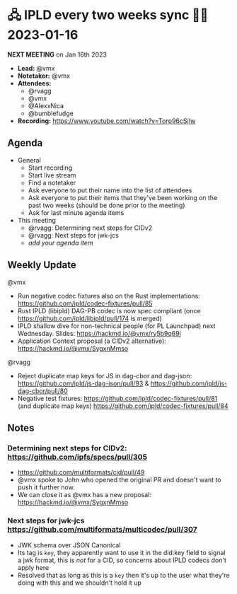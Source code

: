 # 🖧 IPLD every two weeks sync 🙌🏽 2023-01-16

**NEXT MEETING** on Jan 16th 2023


- **Lead:** @vmx
- **Notetaker:** @vmx
- **Attendees:**
  - @rvagg
  - @vmx
  - @AlexxNica
  - @bumblefudge
- **Recording:** https://www.youtube.com/watch?v=Torp96cSjIw


## Agenda

- General
  - Start recording
  - Start live stream
  - Find a notetaker
  - Ask everyone to put their name into the list of attendees
  - Ask everyone to put their items that they've been working on the past two weeks (should be done prior to the meeting)
  - Ask for last minute agenda items
- This meeting
  - @rvagg: Determining next steps for CIDv2 
  - @rvagg: Next steps for jwk-jcs
  - _add your agenda item_


## Weekly Update

@vmx
 - Run negative codec fixtures also on the Rust implementations: https://github.com/ipld/codec-fixtures/pull/85
 - Rust IPLD (libipld) DAG-PB codec is now spec compliant (once https://github.com/ipld/libipld/pull/174 is merged)
 - IPLD shallow dive for non-technical people (for PL Launchpad) next Wednesday. Slides: https://hackmd.io/@vmx/ry5b9q69i
 - Application Context proposal (a CIDv2 alternative): https://hackmd.io/@vmx/SygxnMmso

@rvagg 
 - Reject duplicate map keys for JS in dag-cbor and dag-json: https://github.com/ipld/js-dag-json/pull/93 & https://github.com/ipld/js-dag-cbor/pull/80
 - Negative test fixtures: https://github.com/ipld/codec-fixtures/pull/81 (and duplicate map keys) https://github.com/ipld/codec-fixtures/pull/84


## Notes

<!-- After each call, the notetaker submits a PR to https://github.com/ipld/team-mgmt to store the notes on the meeting-notes folder -->

### Determining next steps for CIDv2: https://github.com/ipfs/specs/pull/305

 - https://github.com/multiformats/cid/pull/49
 - @vmx spoke to John who opened the original PR and doesn't want to push it further now.
 - We can close it as @vmx has a new proposal: https://hackmd.io/@vmx/SygxnMmso

### Next steps for jwk-jcs https://github.com/multiformats/multicodec/pull/307

 - JWK schema over JSON Canonical
 - Its tag is `key`, they apparently want to use it in the did:key field to signal a jwk format, this is _not_ for a CID, so concerns about IPLD codecs don't apply here
 - Resolved that as long as this is a `key` then it's up to the user what they're doing with this and we shouldn't hold it up
